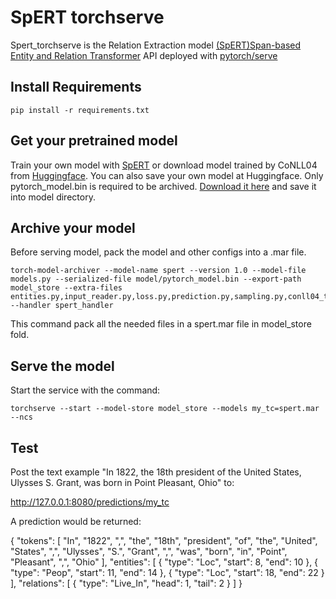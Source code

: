 # SpERT torchserve
Spert_torchserve is the Relation Extraction model [(SpERT)Span-based Entity and Relation Transformer](https://github.com/lavis-nlp/spert) API deployed with [pytorch/serve](https://github.com/pytorch/serve)

## Install Requirements

```
pip install -r requirements.txt
```

## Get your pretrained model
Train your own model with [SpERT](https://github.com/lavis-nlp/spert) or download model trained by CoNLL04 from [Huggingface](https://huggingface.co/Zichuu/spert/tree/main). You can also save your own model at Huggingface.
Only pytorch_model.bin is required to be archived. [Download it here](https://drive.google.com/file/d/1El0v_0xEblpSRDIQ_6lxI6ZnvxqEYVBa/view?usp=sharing) and save it into model directory.

## Archive your model
Before serving model, pack the model and other configs into a .mar file.

```
torch-model-archiver --model-name spert --version 1.0 --model-file models.py --serialized-file model/pytorch_model.bin --export-path model_store --extra-files entities.py,input_reader.py,loss.py,prediction.py,sampling.py,conll04_types.json --handler spert_handler
```
This command pack all the needed files in a spert.mar file in model_store fold.

## Serve the model
Start the service with the command:
```
torchserve --start --model-store model_store --models my_tc=spert.mar --ncs
```

## Test
Post the text example "In 1822, the 18th president of the United States, Ulysses S. Grant, was born in Point Pleasant, Ohio" to:

http://127.0.0.1:8080/predictions/my_tc

A prediction would be returned:

{ "tokens": [ "In", "1822", ",", "the", "18th", "president", "of", "the", "United", "States", ",", "Ulysses", "S.", "Grant", ",", "was", "born", "in", "Point", "Pleasant", ",", "Ohio" ], "entities": [ { "type": "Loc", "start": 8, "end": 10 }, { "type": "Peop", "start": 11, "end": 14 }, { "type": "Loc", "start": 18, "end": 22 } ], "relations": [ { "type": "Live_In", "head": 1, "tail": 2 } ] }
